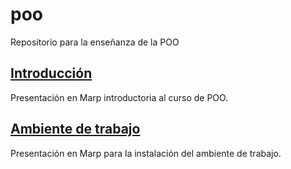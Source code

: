 # poo
Repositorio para la enseñanza de la POO


## [Introducción](./00%20-%20Introducción/)

Presentación en Marp introductoria al curso de POO.

## [Ambiente de trabajo](01%20-%20Ambiente%20de%20trabajo/)

Presentación en Marp para la instalación del ambiente de trabajo.